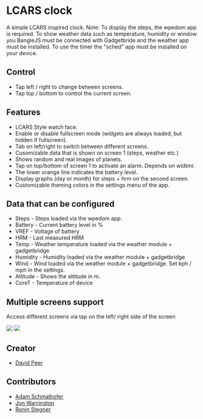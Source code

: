 # LCARS clock

A simple LCARS inspired clock.
Note: To display the steps, the wpedom app is required. To show weather data
such as temperature, humidity or window you BangleJS must be connected
with Gadgetbride and the weather app must be installed. To use the timer
the "sched" app must be installed on your device.

## Control
 * Tap left / right to change between screens.
 * Tap top / bottom to control the current screen.

## Features
 * LCARS Style watch face.
 * Enable or disable fullscreen mode (widgets are always loaded, but hidden if fullscreen).
 * Tab on left/right to switch between different screens.
 * Cusomizable data that is shown on screen 1 (steps, weather etc.)
 * Shows random and real images of planets.
 * Tap on top/bottom of screen 1 to activate an alarm. Depends on widtmr.
 * The lower orange line indicates the battery level.
 * Display graphs (day or month) for steps + hrm on the second screen.
 * Customizable theming colors in the settings menu of the app.

## Data that can be configured
 * Steps - Steps loaded via the wpedom app.
 * Battery - Current battery level in %
 * VREF - Voltage of battery
 * HRM - Last measured HRM
 * Temp - Weather temperature loaded via the weather module + gadgetbridge
 * Humidity - Humidity loaded via the weather module + gadgetbridge
 * Wind - Wind loaded via the weather module + gadgetbridge. Set kph / mph in the settings.
 * Altitude - Shows the altitude in m.
 * CoreT - Temperature of device

## Multiple screens support
Access different screens via tap on the left/ right side of the screen

![](screenshot_1.png)
![](screenshot_2.png)

## Creator
- [David Peer](https://github.com/peerdavid)

## Contributors
- [Adam Schmalhofer](https://github.com/adamschmalhofer)
- [Jon Warrington](https://github.com/BartokW)
- [Ronin Stegner](https://github.com/Ronin0000)
